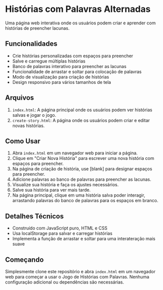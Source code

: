 # Histórias com Palavras Alternadas

Uma página web interativa onde os usuários podem criar e aprender com histórias de preencher lacunas.

## Funcionalidades

- Crie histórias personalizadas com espaços para preencher
- Salve e carregue múltiplas histórias
- Banco de palavras interativo para preencher as lacunas
- Funcionalidade de arrastar e soltar para colocação de palavras
- Modo de visualização para criação de histórias
- Design responsivo para vários tamanhos de tela

## Arquivos

1. `index.html`: A página principal onde os usuários podem ver histórias salvas e jogar o jogo.
2. `create-story.html`: A página onde os usuários podem criar e editar novas histórias.

## Como Usar

1. Abra `index.html` em um navegador web para iniciar a página.
2. Clique em "Criar Nova História" para escrever uma nova história com espaços para preencher.
3. Na página de criação de história, use [blank] para designar espaços para preencher.
4. Adicione palavras ao banco de palavras para preencher as lacunas.
5. Visualize sua história e faça os ajustes necessários.
6. Salve sua história para ver mais tarde.
7. Na página principal, clique em uma história salva poder interagir, arrastando palavras do banco de palavras para os espaços em branco.

## Detalhes Técnicos

- Construído com JavaScript puro, HTML e CSS
- Usa localStorage para salvar e carregar histórias
- Implementa a função de arrastar e soltar para uma interateração mais suave

## Começando

Simplesmente clone este repositório e abra `index.html` em um navegador web para começar a usar o Jogo de Histórias com Palavras. Nenhuma configuração adicional ou dependências são necessárias.

